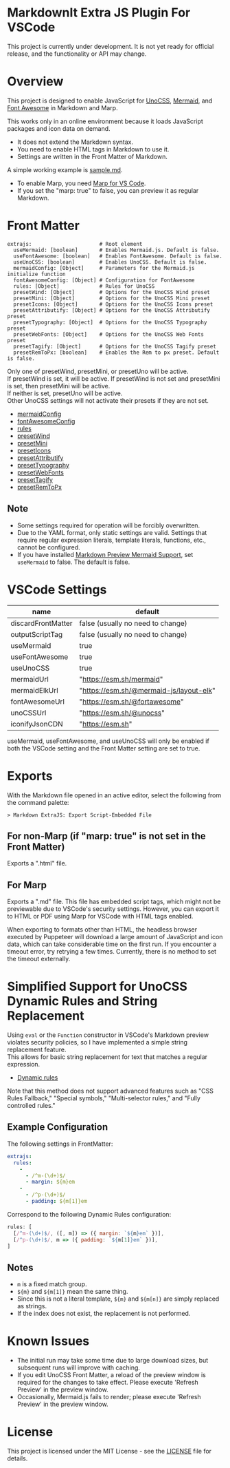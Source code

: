 # MarkdownIt Extra JS Plugin For VSCode

This project is currently under development. It is not yet ready for official
release, and the functionality or API may change.

# Overview

This project is designed to enable JavaScript for [UnoCSS](https://unocss.dev/),
[Mermaid](https://mermaid.js.org/), and [Font Awesome](https://fontawesome.com/)
in Markdown and Marp.

This works only in an online environment because it loads JavaScript packages
and icon data on demand.

- It does not extend the Markdown syntax.
- You need to enable HTML tags in Markdown to use it.
- Settings are written in the Front Matter of Markdown.

A simple working example is
[sample.md](https://github.com/morish000/markdown-it-extrajs/blob/main/vscode-markdown-extrajs/sample.md?plain=1).

- To enable Marp, you need
  [Marp for VS Code](https://marketplace.visualstudio.com/items?itemName=marp-team.marp-vscode).
- If you set the "marp: true" to false, you can preview it as regular Markdown.

# Front Matter

```
extrajs:                      # Root element
  useMermaid: [boolean]       # Enables Mermaid.js. Default is false.
  useFontAwesome: [boolean]   # Enables FontAwesome. Default is false.
  useUnoCSS: [boolean]        # Enables UnoCSS. Default is false.
  mermaidConfig: [Object]     # Parameters for the Mermaid.js initialize function
  fontAwesomeConfig: [Object] # Configuration for FontAwesome
  rules: [Object]             # Rules for UnoCSS
  presetWind: [Object]        # Options for the UnoCSS Wind preset
  presetMini: [Object]        # Options for the UnoCSS Mini preset
  presetIcons: [Object]       # Options for the UnoCSS Icons preset
  presetAttributify: [Object] # Options for the UnoCSS Attributify preset
  presetTypography: [Object]  # Options for the UnoCSS Typography preset
  presetWebFonts: [Object]    # Options for the UnoCSS Web Fonts preset
  presetTagify: [Object]      # Options for the UnoCSS Tagify preset
  presetRemToPx: [boolean]    # Enables the Rem to px preset. Default is false.
```

Only one of presetWind, presetMini, or presetUno will be active.\
If presetWind is set, it will be active. If presetWind is not set and presetMini
is set, then presetMini will be active.\
If neither is set, presetUno will be active.\
Other UnoCSS settings will not activate their presets if they are not set.

- [mermaidConfig](https://mermaid.js.org/config/setup/interfaces/mermaid.Mermaid.html#initialize)
- [fontAwesomeConfig](https://docs.fontawesome.com/apis/javascript/configuration)
- [rules](https://unocss.dev/config/rules)
- [presetWind](https://unocss.dev/presets/wind)
- [presetMini](https://unocss.dev/presets/mini)
- [presetIcons](https://unocss.dev/presets/icons)
- [presetAttributify](https://unocss.dev/presets/attributify)
- [presetTypography](https://unocss.dev/presets/typography)
- [presetWebFonts](https://unocss.dev/presets/web-fonts)
- [presetTagify](https://unocss.dev/presets/tagify)
- [presetRemToPx](https://unocss.dev/presets/rem-to-px)

## Note

- Some settings required for operation will be forcibly overwritten.
- Due to the YAML format, only static settings are valid. Settings that require
  regular expression literals, template literals, functions, etc., cannot be
  configured.
- If you have installed
  [Markdown Preview Mermaid Support](https://marketplace.visualstudio.com/items?itemName=bierner.markdown-mermaid),
  set `useMermaid` to false. The default is false.

# VSCode Settings

| name               | default                                 |
| ------------------ | --------------------------------------- |
| discardFrontMatter | false (usually no need to change)       |
| outputScriptTag    | false (usually no need to change)       |
| useMermaid         | true                                    |
| useFontAwesome     | true                                    |
| useUnoCSS          | true                                    |
| mermaidUrl         | "https://esm.sh/mermaid"                |
| mermaidElkUrl      | "https://esm.sh/@mermaid-js/layout-elk" |
| fontAwesomeUrl     | "https://esm.sh/@fortawesome"           |
| unoCSSUrl          | "https://esm.sh/@unocss"                |
| iconifyJsonCDN     | "https://esm.sh"                        |

useMermaid, useFontAwesome, and useUnoCSS will only be enabled if both the
VSCode setting and the Front Matter setting are set to true.

# Exports

With the Markdown file opened in an active editor, select the following from the command palette:

```
> Markdown ExtraJS: Export Script-Embedded File
```

## For non-Marp (if "marp: true" is not set in the Front Matter)

Exports a ".html" file.

## For Marp

Exports a ".md" file.
This file has embedded script tags, which might not be previewable due to VSCode's security settings.
However, you can export it to HTML or PDF using Marp for VSCode with HTML tags enabled.

When exporting to formats other than HTML, the headless browser executed by Puppeteer will download a large amount of JavaScript and icon data,
which can take considerable time on the first run.
If you encounter a timeout error, try retrying a few times. Currently, there is no method to set the timeout externally.

# Simplified Support for UnoCSS Dynamic Rules and String Replacement

Using `eval` or the `Function` constructor in VSCode's Markdown preview violates security policies, so I have implemented a simple string replacement feature.  
This allows for basic string replacement for text that matches a regular expression.

- [Dynamic rules](https://unocss.dev/config/rules#dynamic-rules)

Note that this method does not support advanced features such as "CSS Rules Fallback," "Special symbols," "Multi-selector rules," and "Fully controlled rules."

## Example Configuration

The following settings in FrontMatter:
```yaml
extrajs:
  rules:
    -
      - /^m-(\d+)$/
      - margin: ${m}em
    -
      - /^p-(\d+)$/
      - padding: ${m[1]}em
```

Correspond to the following Dynamic Rules configuration:
```javascript
rules: [
  [/^m-(\d+)$/, ([, m]) => ({ margin: `${m}em` })],
  [/^p-(\d+)$/, m => ({ padding: `${m[1]}em` })],
]
```

## Notes

- `m` is a fixed match group.
- `${m}` and `${m[1]}` mean the same thing.
- Since this is not a literal template, `${m}` and `${m[n]}` are simply replaced as strings.
- If the index does not exist, the replacement is not performed.

# Known Issues

- The initial run may take some time due to large download sizes, but subsequent
  runs will improve with caching.
- If you edit UnoCSS Front Matter, a reload of the preview window is required
  for the changes to take effect. Please execute 'Refresh Preview' in the
  preview window.
- Occasionally, Mermaid.js fails to render; please execute 'Refresh Preview' in
  the preview window.

# License

This project is licensed under the MIT License - see the
[LICENSE](https://github.com/morish000/markdown-it-extrajs/blob/main/vscode-markdown-extrajs/LICENSE)
file for details.